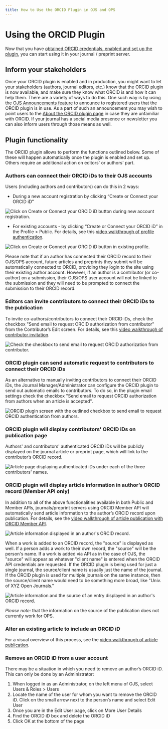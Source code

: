 ```yaml
---
title: How to Use the ORCID Plugin in OJS and OPS
---
```


# Using the ORCID Plugin

Now that you have [obtained ORCID credentials, enabled and set up the plugin](./installation-setup.md), you can start using it in your journal / preprint server.

## Inform your stakeholders

Once your ORCID plugin is enabled and in production, you might want to let your stakeholders (authors, journal editors, etc.) know that the ORCID plugin is now available, and make sure they know what ORCID is and how it can help them.  There are a variety of ways to do this. One such way is by using the [OJS Announcements feature](https://docs.pkp.sfu.ca/learning-ojs/en/settings-website#announcements) to announce to registered users that the ORCID plugin is in use. As a part of such an announcement you may wish to point users to the [About the ORCID plugin page](./introduction.md) in case they are unfamiliar with ORCID. If your journal has a social media presence or newsletter you can also inform users through those means as well.

## Plugin functionality

The ORCID plugin allows to perform the functions outlined below. Some of these will happen automatically once the plugin is enabled and set up. Others require an additional action on editors' or authors' part.

### Authors can connect their ORCID iDs to their OJS accounts

Users (including authors and contributors) can do this in 2 ways:

* During a new account registration by clicking “Create or Connect your ORCID iD”

![Click on Create or Connect your ORCID iD button during new account registration.](./assets/Register_connect_ORCID.png)

* For existing accounts - by clicking “Create or Connect your ORCID iD” in the Profile > Public. For details, see this [video walkthrough of profile authentication](https://vimeo.com/374415404).

![Click on Create or Connect your ORCID iD button in existing profile.](./assets/Profile_connect_ORCID.png)

Please note that if an author has connected their ORCID record to their OJS/OPS account, future articles and preprints they submit will be automatically connected to ORCID, providing they login to the site using their existing author account. However, if an author is a contributor (or co-author) on a submission, their OJS/OPS user account will not be linked to the submission and they will need to be prompted to connect the submission to their ORCID record. 

### Editors can invite contributors to connect their ORCID iDs to the publication

To invite co-authors/contributors to connect their ORCID iDs, check the checkbox "Send email to request ORCID authorization from contributor" from the Contributor’s Edit screen. For details, see this [video walkthrough of contributor invitation](https://vimeo.com/374416189).

![Check the checkbox to send email to request ORCID authorization from contributor.](./assets/Request_ORCID_contributor.png)

### ORCID plugin can send automatic request to contributors to connect their ORCID iDs

As an alternative to manually inviting contributors to connect their ORCID iDs, the Journal Manager/Administrator can configure the ORCID plugin to send out automatic emails to contributors. To do so, in the plugin email settings check the checkbox "Send email to request ORCID authorization from authors when an article is accepted".

![ORCID plugin screen with the outlined checkbox to send email to request ORCID authentication from authors.](./assets/orcid_plugin_auto_emails.png)

### ORCID plugin will display contributors' ORCID iDs on publication page

Authors' and contributors' authenticated ORCID iDs will be publicly displayed on the journal article or preprint page, which will link to the contributor’s ORCID record.

![Article page displaying authenticated iDs under each of the three contributors' names.](./assets/orcid-id-example.png)

### ORCID plugin will display article information in author’s ORCID record (Member API only)

In addition to all of the above functionalities available in both Public and Member APIs, journals/preprint servers using ORCID Member API will automatically send article information to the author’s ORCID record upon publication. For details, see the [video walkthrough of article publication with ORCID Member API](https://vimeo.com/374417678).

![Article information displayed in an author's ORCID record.](./assets/orcid_in_author_record.png)

When a work is added to an ORCID record, the "source" is displayed as well. If a person adds a work to their own record, the "source" will be the person's name. If a work is added via API as in the case of OJS, the "source" will appear as whatever "client name" is entered when the ORCID API credentials are requested. If the ORCID plugin is being used for just a single journal, the source/client name is usually just the name of the journal. If the ORCID plugin is used for multiple journals on the same instance, then the source/client name would need to be something more broad, like "Univ. of XYZ Open Journals."

![Article information and the source of an entry displayed in an author's ORCID record.](./assets/orcid-publication-source.png)

*Please note:* that the information on the source of the publication does not currently work for OPS.

### Alter an existing article to include an ORCID iD

For a visual overview of this process, see the [video walkthrough of article publication](https://vimeo.com/374417678).

### Remove an ORCID iD from a user account

There may be a situation in which you need to remove an author’s ORCID iD. This can only be done by an Administrator:

1. When logged in as an Administrator, on the left menu of OJS, select Users & Roles > Users
2. Locate the name of the user for whom you want to remove the ORCID iD. Click on the small arrow next to the person’s name and select Edit User
3. Once you are in the Edit User page, click on More User Details
4. Find the ORCID iD box and delete the ORCID iD
5. Click OK at the bottom of the page
